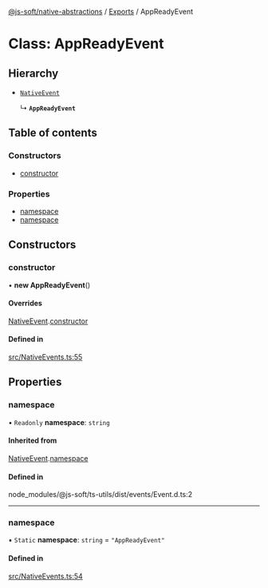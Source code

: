 [@js-soft/native-abstractions](../README.md) / [Exports](../modules.md) / AppReadyEvent

# Class: AppReadyEvent

## Hierarchy

- [`NativeEvent`](NativeEvent.md)

  ↳ **`AppReadyEvent`**

## Table of contents

### Constructors

- [constructor](AppReadyEvent.md#constructor)

### Properties

- [namespace](AppReadyEvent.md#namespace)
- [namespace](AppReadyEvent.md#namespace)

## Constructors

### constructor

• **new AppReadyEvent**()

#### Overrides

[NativeEvent](NativeEvent.md).[constructor](NativeEvent.md#constructor)

#### Defined in

[src/NativeEvents.ts:55](https://github.com/js-soft/ts-native-access/blob/93dbc36/packages/abstractions/src/NativeEvents.ts#L55)

## Properties

### namespace

• `Readonly` **namespace**: `string`

#### Inherited from

[NativeEvent](NativeEvent.md).[namespace](NativeEvent.md#namespace)

#### Defined in

node_modules/@js-soft/ts-utils/dist/events/Event.d.ts:2

___

### namespace

▪ `Static` **namespace**: `string` = `"AppReadyEvent"`

#### Defined in

[src/NativeEvents.ts:54](https://github.com/js-soft/ts-native-access/blob/93dbc36/packages/abstractions/src/NativeEvents.ts#L54)
